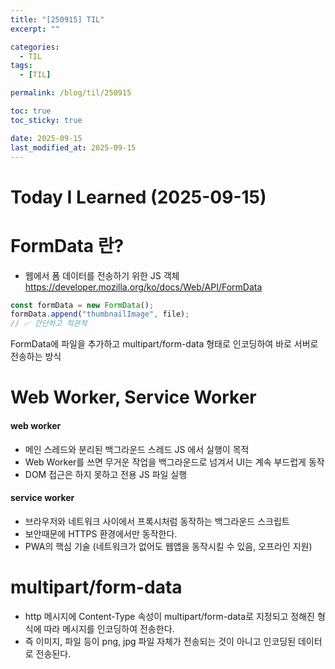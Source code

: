 ```yaml
---
title: "[250915] TIL"
excerpt: ""

categories:
  - TIL
tags:
  - [TIL]

permalink: /blog/til/250915

toc: true
toc_sticky: true

date: 2025-09-15
last_modified_at: 2025-09-15
---
```


# Today I Learned (2025-09-15)

# FormData 란?

- 웹에서 폼 데이터를 전송하기 위한 JS 객체
  https://developer.mozilla.org/ko/docs/Web/API/FormData

```js
const formData = new FormData();
formData.append("thumbnailImage", file);
// ✅ 간단하고 직관적
```

FormData에 파일을 추가하고
multipart/form-data 형태로 인코딩하여
바로 서버로 전송하는 방식

# Web Worker, Service Worker

#### web worker

- 메인 스레드와 분리된 백그라운드 스레드 JS 에서 실행이 목적
- Web Worker를 쓰면 무거운 작업을 백그라운드로 넘겨서 UI는 계속 부드럽게 동작
- DOM 접근은 하지 못하고 전용 JS 파일 실행

#### service worker

- 브라우저와 네트워크 사이에서 프록시처럼 동작하는 백그라운드 스크립트
- 보안때문에 HTTPS 환경에서만 동작한다.
- PWA의 핵심 기술 (네트워크가 없어도 웹앱을 동작시킬 수 있음, 오프라인 지원)

# multipart/form-data

- http 메시지에 Content-Type 속성이 multipart/form-data로 지정되고 정해진 형식에 따라 메시지를 인코딩하여 전송한다.
- 즉 이미지, 파일 등이 png, jpg 파일 자체가 전송되는 것이 아니고 인코딩된 데이터로 전송된다.
